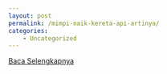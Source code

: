 ```yaml
---
layout: post
permalink: /mimpi-naik-kereta-api-artinya/
categories:
    - Uncategorized
---
```


[Baca Selengkapnya](/03)
